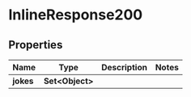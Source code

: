

# InlineResponse200

## Properties

Name | Type | Description | Notes
------------ | ------------- | ------------- | -------------
**jokes** | **Set&lt;Object&gt;** |  | 




